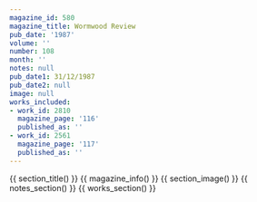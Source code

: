 ```yaml
---
magazine_id: 580
magazine_title: Wormwood Review
pub_date: '1987'
volume: ''
number: 108
month: ''
notes: null
pub_date1: 31/12/1987
pub_date2: null
image: null
works_included:
- work_id: 2810
  magazine_page: '116'
  published_as: ''
- work_id: 2561
  magazine_page: '117'
  published_as: ''
---
```


{{ section_title() }}
{{ magazine_info() }}
{{ section_image() }}
{{ notes_section() }}
{{ works_section() }}
